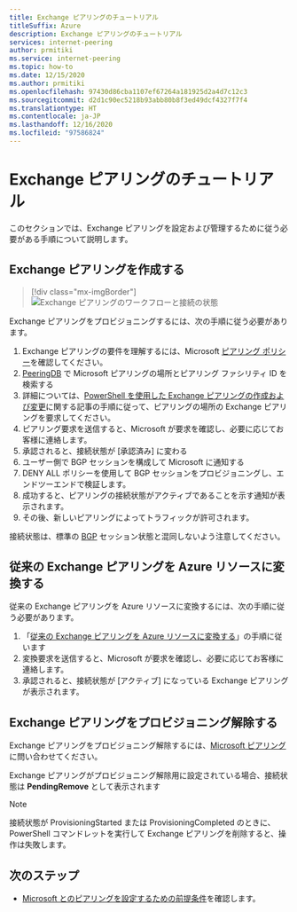 ```yaml
---
title: Exchange ピアリングのチュートリアル
titleSuffix: Azure
description: Exchange ピアリングのチュートリアル
services: internet-peering
author: prmitiki
ms.service: internet-peering
ms.topic: how-to
ms.date: 12/15/2020
ms.author: prmitiki
ms.openlocfilehash: 97430d86cba1107ef67264a181925d2a4d7c12c3
ms.sourcegitcommit: d2d1c90ec5218b93abb80b8f3ed49dcf4327f7f4
ms.translationtype: HT
ms.contentlocale: ja-JP
ms.lasthandoff: 12/16/2020
ms.locfileid: "97586824"
---
```

# <a name="exchange-peering-walkthrough"></a>Exchange ピアリングのチュートリアル

このセクションでは、Exchange ピアリングを設定および管理するために従う必要がある手順について説明します。

## <a name="create-an-exchange-peering"></a>Exchange ピアリングを作成する
> [!div class="mx-imgBorder"]
> ![Exchange ピアリングのワークフローと接続の状態](./media/exchange-peering.png)

Exchange ピアリングをプロビジョニングするには、次の手順に従う必要があります。
1. Exchange ピアリングの要件を理解するには、Microsoft [ピアリング ポリシー](https://peering.azurewebsites.net/peering)を確認してください。
1. [PeeringDB](https://www.peeringdb.com/net/694) で Microsoft ピアリングの場所とピアリング ファシリティ ID を検索する
1. 詳細については、[PowerShell を使用した Exchange ピアリングの作成および変更](howto-exchange-powershell.md)に関する記事の手順に従って、ピアリングの場所の Exchange ピアリングを要求してください。
1. ピアリング要求を送信すると、Microsoft が要求を確認し、必要に応じてお客様に連絡します。
1. 承認されると、接続状態が [承認済み] に変わる
1. ユーザー側で BGP セッションを構成して Microsoft に通知する
1. DENY ALL ポリシーを使用して BGP セッションをプロビジョニングし、エンドツーエンドで検証します。
1. 成功すると、ピアリングの接続状態がアクティブであることを示す通知が表示されます。
1. その後、新しいピアリングによってトラフィックが許可されます。

接続状態は、標準の [BGP](https://en.wikipedia.org/wiki/Border_Gateway_Protocol) セッション状態と混同しないよう注意してください。

## <a name="convert-a-legacy-exchange-peering-to-azure-resource"></a>従来の Exchange ピアリングを Azure リソースに変換する
従来の Exchange ピアリングを Azure リソースに変換するには、次の手順に従う必要があります。
1. 「[従来の Exchange ピアリングを Azure リソースに変換する](howto-legacy-exchange-powershell.md)」の手順に従います
1. 変換要求を送信すると、Microsoft が要求を確認し、必要に応じてお客様に連絡します。
1. 承認されると、接続状態が [アクティブ] になっている Exchange ピアリングが表示されます。

## <a name="deprovision-exchange-peering"></a>Exchange ピアリングをプロビジョニング解除する
Exchange ピアリングをプロビジョニング解除するには、[Microsoft ピアリング](mailto:peering@microsoft.com)に問い合わせてください。

Exchange ピアリングがプロビジョニング解除用に設定されている場合、接続状態は **PendingRemove** として表示されます

> [!NOTE]
> 接続状態が ProvisioningStarted または ProvisioningCompleted のときに、PowerShell コマンドレットを実行して Exchange ピアリングを削除すると、操作は失敗します。

## <a name="next-steps"></a>次のステップ

* [Microsoft とのピアリングを設定するための前提条件](prerequisites.md)を確認します。
